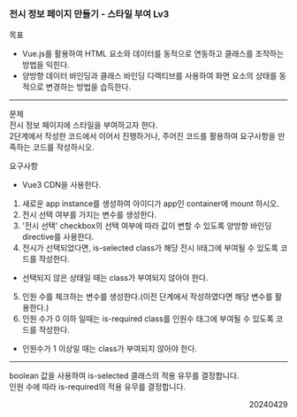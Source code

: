 ### 전시 정보 페이지 만들기 - 스타일 부여 Lv3
목표  
- Vue.js를 활용하여 HTML 요소와 데이터를 동적으로 연동하고 클래스를 조작하는 방법을 익힌다.
- 양방향 데이터 바인딩과 클래스 바인딩 디렉티브를 사용하여 화면 요소의 상태를 동적으로 변경하는 방법을 습득한다.
---
문제  
전시 정보 페이지에 스타일을 부여하고자 한다.  
2단계에서 작성한 코드에서 이어서 진행하거나, 주어진 코드를 활용하여 요구사항을 만족하는 코드를 작성하시오.  

요구사항
- Vue3 CDN을 사용한다.
1. 새로운 app instance를 생성하여 아이디가 app인 container에 mount 하시오.
2. 전시 선택 여부를 가지는 변수를 생성한다.
3. '전시 선택' checkbox의 선택 여부에 따라 값이 변할 수 있도록 양방향 바인딩 directive를 사용한다.
4. 전시가 선택되었다면, is-selected class가 해당 전시 li태그에 부여될 수 있도록 코드를 작성한다.
  - 선택되지 않은 상태일 때는 class가 부여되지 않아야 한다.
5. 인원 수를 체크하는 변수를 생성한다.(이전 단계에서 작성하였다면 해당 변수를 활용한다.)
6. 인원 수가 0 이하 일때는 is-required class를 인원수 태그에 부여될 수 있도록 코드를 작성한다.	
  - 인원수가 1 이상일 때는 class가 부여되지 않아야 한다.
---
boolean 값을 사용하여 is-selected 클래스의 적용 유무를 결정합니다.  
인원 수에 따라 is-required의 적용 유무를 결정합니다.
<div style="text-align: right">20240429</div>